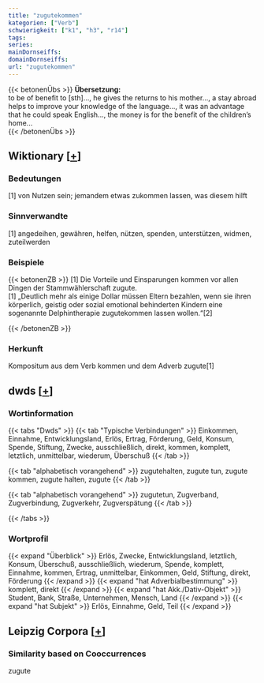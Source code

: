 ```yaml
---
title: "zugutekommen"
kategorien: ["Verb"]
schwierigkeit: ["k1", "h3", "r14"]
tags:
series:
mainDornseiffs:
domainDornseiffs:
url: "zugutekommen"
---
```


{{< betonenÜbs >}}
**Übersetzung:**  
to be of benefit to [sth]..., he gives the returns to his mother..., a stay abroad helps to improve your knowledge of the language..., it was an advantage that he could speak English..., the money is for the benefit of the children’s home...  
{{< /betonenÜbs >}}

## Wiktionary [[+](https://de.wiktionary.org/wiki/zugutekommen)]

### Bedeutungen
[1] von Nutzen sein; jemandem etwas zukommen lassen, was diesem hilft  

### Sinnverwandte
[1] angedeihen, gewähren, helfen, nützen, spenden, unterstützen, widmen, zuteilwerden  

### Beispiele
{{< betonenZB >}}
[1] Die Vorteile und Einsparungen kommen vor allen Dingen der Stammwählerschaft zugute.  
[1] „Deutlich mehr als einige Dollar müssen Eltern bezahlen, wenn sie ihren körperlich, geistig oder sozial emotional behinderten Kindern eine sogenannte Delphintherapie zugutekommen lassen wollen.“[2]  

{{< /betonenZB >}}
### Herkunft
Kompositum aus dem Verb kommen und dem Adverb zugute[1]  



## dwds [[+](https://www.dwds.de/wb/zugutekommen)]

### Wortinformation
{{< tabs "Dwds" >}}
{{< tab "Typische Verbindungen" >}}
Einkommen, Einnahme, Entwicklungsland, Erlös, Ertrag, Förderung, Geld, Konsum, Spende, Stiftung, Zwecke, ausschließlich, direkt, kommen, komplett, letztlich, unmittelbar, wiederum, Überschuß
{{< /tab >}}

{{< tab "alphabetisch vorangehend" >}}
zugutehalten, zugute tun, zugute kommen, zugute halten, zugute
{{< /tab >}}

{{< tab "alphabetisch vorangehend" >}}
zugutetun, Zugverband, Zugverbindung, Zugverkehr, Zugverspätung
{{< /tab >}}

{{< /tabs >}}

### Wortprofil
{{< expand "Überblick" >}} Erlös, Zwecke, Entwicklungsland, letztlich, Konsum, Überschuß, ausschließlich, wiederum, Spende, komplett, Einnahme, kommen, Ertrag, unmittelbar, Einkommen, Geld, Stiftung, direkt, Förderung {{< /expand >}}
{{< expand "hat Adverbialbestimmung" >}} komplett, direkt {{< /expand >}}
{{< expand "hat Akk./Dativ-Objekt" >}} Student, Bank, Straße, Unternehmen, Mensch, Land {{< /expand >}}
{{< expand "hat Subjekt" >}} Erlös, Einnahme, Geld, Teil {{< /expand >}}

## Leipzig Corpora [[+](https://corpora.uni-leipzig.de/en/res?word=zugutekommen&corpusId=deu_newscrawl-public_2018)]


### Similarity based on Cooccurrences
zugute

